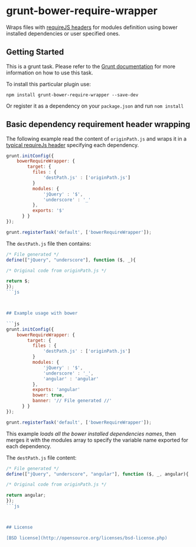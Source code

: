 # grunt-bower-require-wrapper

Wraps files with [requireJS headers](http://requirejs.org/docs/whyamd.html#definition) for modules definition using bower installed dependencies or user specified ones.

## Getting Started

This is a grunt task. Please refer to the [Grunt documentation](https://github.com/gruntjs/grunt/blob/devel/docs/getting_started.md) for more information on how to use this task.

To install this particular plugin use:

```shell
npm install grunt-bower-require-wrapper --save-dev
```

Or register it as a dependency on your `package.json` and run `nom install`

## Basic dependency requirement header wrapping

The following example read the content of `originPath.js` and wraps it in a [typical requireJs header](http://requirejs.org/docs/whyamd.html#definition) specifying each dependency.

```js
grunt.initConfig({
	bowerRequireWrapper: {
		target: {
          files : {
              'destPath.js' : ['originPath.js']
          }
          modules: {
              'jQuery' : '$',
              'underscore' : '_'
          },
          exports: '$'
      }	}
});

grunt.registerTask('default', ['bowerRequireWrapper']);
```

The `destPath.js` file then contains:

```js
/* File generated */
define(["jQuery", "underscore"], function ($, _){

/* Original code from originPath.js */

return $;
});
```js



## Example usage with bower

```js
grunt.initConfig({
	bowerRequireWrapper: {
		target: {
          files : {
              'destPath.js' : ['originPath.js']
          }
          modules: {
              'jQuery' : '$',
              'underscore' : '_',
              'angular' : 'angular'
          },
          exports: 'angular'
          bower: true,
          banner: '// File generated //'
      }	}
});

grunt.registerTask('default', ['bowerRequireWrapper']);
```

This example *loads all the bower installed dependencies names*, then merges it with the modules array to specify the variable name exported for each dependency.

The `destPath.js` file content:

```js
/* File generated */
define(["jQuery", "underscore", "angular"], function ($, _, angular){

/* Original code from originPath.js */

return angular;
});
```js



## License

[BSD license](http://opensource.org/licenses/bsd-license.php)
